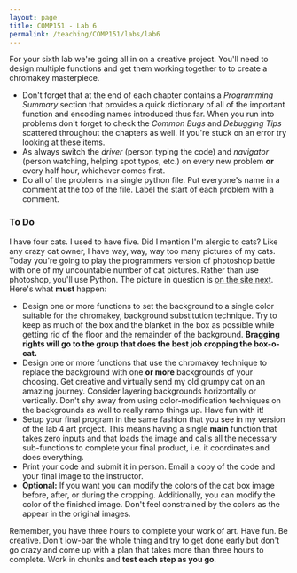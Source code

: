 ```yaml
---
layout: page
title: COMP151 - Lab 6
permalink: /teaching/COMP151/labs/lab6
---
```


For your sixth lab we're going all in on a creative project. You'll need to design multiple functions and get them working together to to create a chromakey masterpiece.


* Don't forget that at the end of each chapter contains a *Programming Summary* section that provides a quick dictionary of all of the important function and encoding names introduced thus far. When you run into problems don't forget to check the *Common Bugs* and *Debugging Tips* scattered throughout the chapters as well. If you're stuck on an error try looking at these items.
* As always switch the *driver* (person typing the code) and *navigator* (person watching, helping spot typos, etc.) on every new problem **or** every half hour, whichever comes first.
* Do all of the problems in a single python file. Put everyone's name in a comment at the top of the file. Label the start of each problem with a comment.

### To Do

I have four cats. I used to have five. Did I mention I'm alergic to cats? Like any crazy cat owner, I have way, way, way too many pictures of my cats.  Today you're going to play the programmers version of photoshop battle with one of my uncountable number of cat pictures. Rather than use photoshop, you'll use Python. The picture in question is [on the site next](/teaching/COMP151/labs/Lab6-CatInABox-scaled.jpg). Here's what **must** happen:

* Design one or more functions to set the background to a single color suitable for the chromakey, background substitution technique. Try to keep as much of the box and the blanket in the box as possible while getting rid of the floor and the remainder of the background. **Bragging rights will go to the group that does the best job cropping the box-o-cat.**
* Design one or more functions that use the chromakey technique to replace the background with one **or more** backgrounds of your choosing.  Get creative and virtually send my old grumpy cat on an amazing journey. Consider layering backgrounds horizontally or vertically. Don't shy away from using color-modification techniques on the backgrounds as well to really ramp things up. Have fun with it!
* Setup your final program in the same fashion that you see in my version of the lab 4 art project. This means having a single **main** function that takes zero inputs and that loads the image and calls all the necessary sub-functions to complete your final product, i.e. it coordinates and does everything.   
* Print your code and submit it in person. Email a copy of the code and your final image to the instructor. 
* **Optional:**  If you want you can modify the colors of the cat box image before, after, or during the cropping. Additionally, you can modify the color of the finished image.  Don't feel constrained by the colors as the appear in the original images.


Remember, you have three hours to complete your work of art. Have fun. Be creative. Don't low-bar the whole thing and try to get done early but don't go crazy and come up with a plan that takes more than three hours to complete. Work in chunks and **test each step as you go**.  
